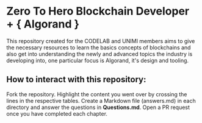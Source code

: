 # Zero To Hero Blockchain Developer + { Algorand }
This repository created for the CODELAB and UNIMI members aims to give the necessary resources to learn the basics concepts of blockchains and also get into understanding the newly and advanced topics the industry is developing into, one particular focus is Algorand, it's design and tooling.

## How to interact with this repository:

Fork the repository.
Highlight the content you went over by crossing the lines in the respective tables.
Create a Markdown file (answers.md) in each directory and answer the questions in **Questions.md**.
Open a PR request once you have completed each chapter.
